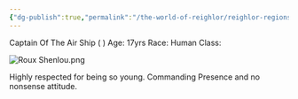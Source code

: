 ```yaml
---
{"dg-publish":true,"permalink":"/the-world-of-reighlor/reighlor-regions/kingdom-of-leloria/joleria/joleria-np-cs/roux-shenlou/"}
---
```


Captain Of The Air Ship ( )
Age: 17yrs 
Race: Human
Class: 

![Roux Shenlou.png](/img/user/Z%20NPC%20Pics/Roux%20Shenlou.png)

Highly respected for being so young. Commanding Presence and no nonsense attitude.
